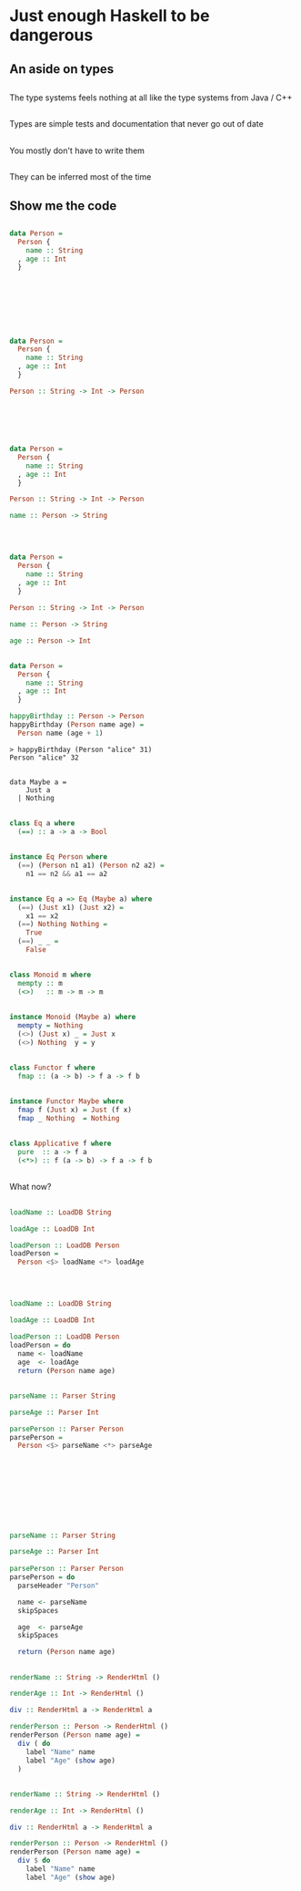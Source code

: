 
# Just enough Haskell to be dangerous

## An aside on types

##

The type systems feels nothing at all like the type systems from Java / C++

## 

Types are simple tests and documentation that never go out of date

## 

You mostly don't have to write them

## 

They can be inferred most of the time

## Show me the code

##

```haskell
data Person =
  Person {
    name :: String
  , age :: Int
  }





  
```

##

```haskell
data Person =
  Person {
    name :: String
  , age :: Int
  }

Person :: String -> Int -> Person



  
```

##

```haskell
data Person =
  Person {
    name :: String
  , age :: Int
  }

Person :: String -> Int -> Person

name :: Person -> String

  
```

##

```haskell
data Person =
  Person {
    name :: String
  , age :: Int
  }

Person :: String -> Int -> Person

name :: Person -> String

age :: Person -> Int
```

##

```haskell
data Person =
  Person {
    name :: String
  , age :: Int
  }
```

```haskell
happyBirthday :: Person -> Person
happyBirthday (Person name age) = 
  Person name (age + 1)
```

```
> happyBirthday (Person "alice" 31)
Person "alice" 32
```

##

```
data Maybe a =
    Just a 
  | Nothing
```

##

```haskell
class Eq a where
  (==) :: a -> a -> Bool
```

##

```haskell
instance Eq Person where
  (==) (Person n1 a1) (Person n2 a2) =
    n1 == n2 && a1 == a2
```

##

```haskell
instance Eq a => Eq (Maybe a) where
  (==) (Just x1) (Just x2) =
    x1 == x2
  (==) Nothing Nothing =
    True
  (==) _ _ =
    False
```

##

```haskell
class Monoid m where
  mempty :: m
  (<>)   :: m -> m -> m
```

##

```haskell
instance Monoid (Maybe a) where
  mempty = Nothing
  (<>) (Just x) _ = Just x
  (<>) Nothing  y = y
```

##

```haskell
class Functor f where
  fmap :: (a -> b) -> f a -> f b
```

##

```haskell
instance Functor Maybe where
  fmap f (Just x) = Just (f x)
  fmap _ Nothing  = Nothing
```

##

```haskell
class Applicative f where
  pure  :: a -> f a
  (<*>) :: f (a -> b) -> f a -> f b
```

##

What now?

##

```haskell
loadName :: LoadDB String

loadAge :: LoadDB Int

loadPerson :: LoadDB Person
loadPerson = 
  Person <$> loadName <*> loadAge

  
```

##

```haskell
loadName :: LoadDB String

loadAge :: LoadDB Int

loadPerson :: LoadDB Person
loadPerson = do
  name <- loadName
  age  <- loadAge
  return (Person name age)
```

##

```haskell
parseName :: Parser String

parseAge :: Parser Int

parsePerson :: Parser Person
parsePerson = 
  Person <$> parseName <*> parseAge







  
```

##

```haskell
parseName :: Parser String

parseAge :: Parser Int
  
parsePerson :: Parser Person
parsePerson = do
  parseHeader "Person"

  name <- parseName
  skipSpaces

  age  <- parseAge
  skipSpaces

  return (Person name age)
```

##

```haskell
renderName :: String -> RenderHtml ()

renderAge :: Int -> RenderHtml ()

div :: RenderHtml a -> RenderHtml a

renderPerson :: Person -> RenderHtml ()
renderPerson (Person name age) =
  div ( do
    label "Name" name 
    label "Age" (show age)
  )
```

##

```haskell
renderName :: String -> RenderHtml ()

renderAge :: Int -> RenderHtml ()

div :: RenderHtml a -> RenderHtml a

renderPerson :: Person -> RenderHtml ()
renderPerson (Person name age) =
  div $ do
    label "Name" name 
    label "Age" (show age)
  
```

